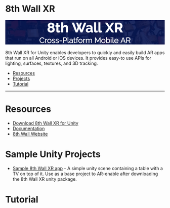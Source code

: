 # 8th Wall XR

![Banner](images/banner.png)

8th Wall XR for Unity enables developers to quickly and easily build AR apps that run on all Android or iOS devices. It provides easy-to use APIs for lighting, surfaces, textures, and 3D tracking.

- [Resources](#resources)
- [Projects](#sample-unity-projects)
- [Tutorial](#tutorial)

- - -

# Resources

* [Download 8th Wall XR for Unity](https://releases.8thwall.com/xr/unity/release)
* [Documentation](https://docs.8thwall.com/xr/unity/)
* [8th Wall Website](https://www.8thwall.com)

# Sample Unity Projects

* [Sample 8th Wall XR app](https://github.com/8thwall/xr/8thWallXR-SampleApp.unityproject) - A simple unity scene containing a table with a TV on top of it. Use as a base project to AR-enable after downloading the 8th Wall XR unity package.

# Tutorial
